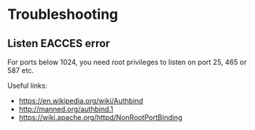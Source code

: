 Troubleshooting
============

Listen EACCES error
---------

For ports below 1024, you need root privileges to listen on port 25, 465 or 587 etc.

Useful links:
- https://en.wikipedia.org/wiki/Authbind
- http://manned.org/authbind.1
- https://wiki.apache.org/httpd/NonRootPortBinding


